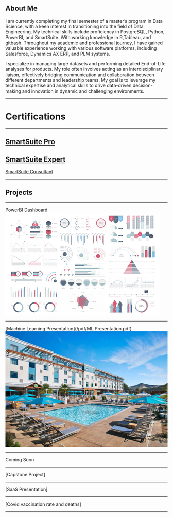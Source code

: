 ## About Me
I am currently completing my final semester of a master’s program in Data Science, with a keen interest in transitioning into the field of Data Engineering. My technical skills include proficiency in PostgreSQL, Python, PowerBI, and SmartSuite. With working knowledge in R,Tableau, and gitbash. Throughout my academic and professional journey, I have gained valuable experience working with various software platforms, including Salesforce, Dynamics AX ERP, and PLM systems.

I specialize in managing large datasets and performing detailed End-of-Life analyses for products. My role often involves acting as an interdisciplinary liaison, effectively bridging communication and collaboration between different departments and leadership teams. My goal is to leverage my technical expertise and analytical skills to drive data-driven decision-making and innovation in dynamic and challenging environments.

---
# Certifications
---
[SmartSuite Pro](pdf/certificate-pro-certification.pdf)
---
[SmartSuite Expert](pdf/certificate-expert-certification.pdf)
---
[SmartSuite Consultant](pdf/certificate-consultant-certification.pdf)

---

## Projects

---

[PowerBI Dashboard](https://app.powerbi.com/groups/me/reports/dadec2ca-04b4-4f3a-9a6e-666739c096c9/ReportSection78e4e1f0d4b3662e1485?experience=power-bi&ownerId=8647d4d1-04d0-4c1a-8a4f-bf49d3e82ad6&referrer=embed.appsource)
<img src="images/dummy_thumbnail.jpg?raw=true"/>

---
[Machine Learning Presentation](/pdf/ML Presentation.pdf)
<img src="images/Hotel.jpg?raw=true"/>

---
Coming Soon

---
[Capstone Project]


---
[SaaS Presentation]

---
[Covid vaccination rate and deaths]


---